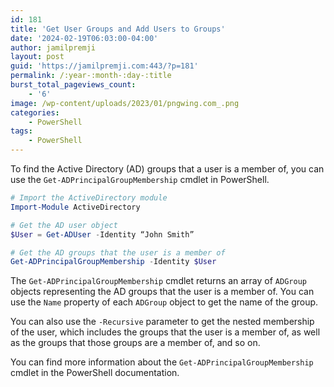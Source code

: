 ```yaml
---
id: 181
title: 'Get User Groups and Add Users to Groups'
date: '2024-02-19T06:03:00-04:00'
author: jamilpremji
layout: post
guid: 'https://jamilpremji.com:443/?p=181'
permalink: /:year-:month-:day-:title
burst_total_pageviews_count:
    - '6'
image: /wp-content/uploads/2023/01/pngwing.com_.png
categories:
    - PowerShell
tags:
    - PowerShell
---
```


To find the Active Directory (AD) groups that a user is a member of, you can use the `Get-ADPrincipalGroupMembership` cmdlet in PowerShell.

```powershell
# Import the ActiveDirectory module  
Import-Module ActiveDirectory  

# Get the AD user object  
$User = Get-ADUser -Identity “John Smith”  

# Get the AD groups that the user is a member of  
Get-ADPrincipalGroupMembership -Identity $User

```

The `Get-ADPrincipalGroupMembership` cmdlet returns an array of `ADGroup` objects representing the AD groups that the user is a member of. You can use the `Name` property of each `ADGroup` object to get the name of the group.

You can also use the `-Recursive` parameter to get the nested membership of the user, which includes the groups that the user is a member of, as well as the groups that those groups are a member of, and so on.

You can find more information about the `Get-ADPrincipalGroupMembership` cmdlet in the PowerShell documentation.